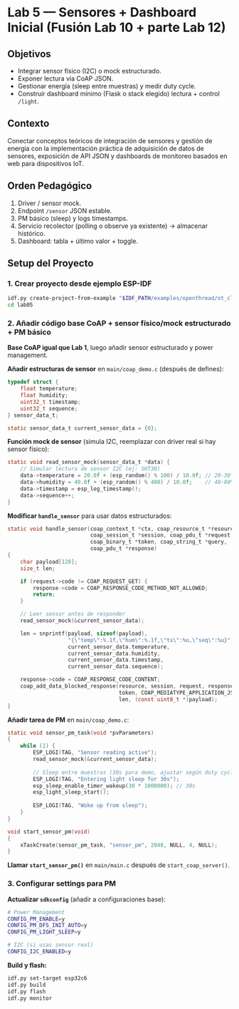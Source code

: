# Lab 5 — Sensores + Dashboard Inicial (Fusión Lab 10 + parte Lab 12)

## Objetivos
- Integrar sensor físico (I2C) o mock estructurado.
- Exponer lectura vía CoAP JSON.
- Gestionar energía (sleep entre muestras) y medir duty cycle.
- Construir dashboard mínimo (Flask o stack elegido) lectura + control `/light`.

## Contexto
Conectar conceptos teóricos de integración de sensores y gestión de energía con la implementación práctica de adquisición de datos de sensores, exposición de API JSON y dashboards de monitoreo basados en web para dispositivos IoT.

## Orden Pedagógico
1. Driver / sensor mock.
2. Endpoint `/sensor` JSON estable.
3. PM básico (sleep) y logs timestamps.
4. Servicio recolector (polling o observe ya existente) → almacenar histórico.
5. Dashboard: tabla + último valor + toggle.

## Setup del Proyecto

### 1. Crear proyecto desde ejemplo ESP-IDF
```bash
idf.py create-project-from-example "$IDF_PATH/examples/openthread/ot_cli" lab05
cd lab05
```

### 2. Añadir código base CoAP + sensor físico/mock estructurado + PM básico

**Base CoAP igual que Lab 1**, luego añadir sensor estructurado y power management.

**Añadir estructuras de sensor** en `main/coap_demo.c` (después de defines):
```c
typedef struct {
    float temperature;
    float humidity;
    uint32_t timestamp;
    uint32_t sequence;
} sensor_data_t;

static sensor_data_t current_sensor_data = {0};
```

**Función mock de sensor** (simula I2C, reemplazar con driver real si hay sensor físico):
```c
static void read_sensor_mock(sensor_data_t *data) {
    // Simular lectura de sensor I2C (ej: SHT30)
    data->temperature = 20.0f + (esp_random() % 100) / 10.0f; // 20-30°C
    data->humidity = 40.0f + (esp_random() % 400) / 10.0f;    // 40-80%
    data->timestamp = esp_log_timestamp();
    data->sequence++;
}
```

**Modificar `handle_sensor`** para usar datos estructurados:
```c
static void handle_sensor(coap_context_t *ctx, coap_resource_t *resource,
                          coap_session_t *session, coap_pdu_t *request,
                          coap_binary_t *token, coap_string_t *query,
                          coap_pdu_t *response)
{
    char payload[128];
    size_t len;

    if (request->code != COAP_REQUEST_GET) {
        response->code = COAP_RESPONSE_CODE_METHOD_NOT_ALLOWED;
        return;
    }

    // Leer sensor antes de responder
    read_sensor_mock(&current_sensor_data);

    len = snprintf(payload, sizeof(payload),
                   "{\"temp\":%.1f,\"hum\":%.1f,\"ts\":%u,\"seq\":%u}",
                   current_sensor_data.temperature,
                   current_sensor_data.humidity,
                   current_sensor_data.timestamp,
                   current_sensor_data.sequence);

    response->code = COAP_RESPONSE_CODE_CONTENT;
    coap_add_data_blocked_response(resource, session, request, response,
                                   token, COAP_MEDIATYPE_APPLICATION_JSON, 0,
                                   len, (const uint8_t *)payload);
}
```

**Añadir tarea de PM** en `main/coap_demo.c`:
```c
static void sensor_pm_task(void *pvParameters)
{
    while (1) {
        ESP_LOGI(TAG, "Sensor reading active");
        read_sensor_mock(&current_sensor_data);
        
        // Sleep entre muestras (30s para demo, ajustar según duty cycle)
        ESP_LOGI(TAG, "Entering light sleep for 30s");
        esp_sleep_enable_timer_wakeup(30 * 1000000); // 30s
        esp_light_sleep_start();
        
        ESP_LOGI(TAG, "Woke up from sleep");
    }
}

void start_sensor_pm(void)
{
    xTaskCreate(sensor_pm_task, "sensor_pm", 2048, NULL, 4, NULL);
}
```

**Llamar `start_sensor_pm()`** en `main/main.c` después de `start_coap_server()`.

### 3. Configurar settings para PM

**Actualizar `sdkconfig`** (añadir a configuraciones base):
```bash
# Power Management
CONFIG_PM_ENABLE=y
CONFIG_PM_DFS_INIT_AUTO=y
CONFIG_PM_LIGHT_SLEEP=y

# I2C (si usas sensor real)
CONFIG_I2C_ENABLED=y
```

**Build y flash:**
```bash
idf.py set-target esp32c6
idf.py build
idf.py flash
idf.py monitor
```

